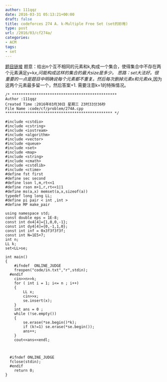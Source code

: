 ```yaml
---
author: 111qqz
date: 2016-03-31 05:13:21+00:00
draft: false
title: codeforces 274 A. k-Multiple Free Set (set的妙用)
type: post
url: /2016/03/cf274a/
categories:
- ACM
tags:
- set
---
```


[题目链接](http://codeforces.com/problemset/problem/274/A)
题意：给出n个互不相同的元素和k,构成一个集合，使得集合中不存在两个元素满足y=k*x,问能构成这样的集合的最大size是多少。
思路：set大法好。很重要的一点是题目中明确说每个元素都不重复。然后每次删掉元素x和元素x*k,因为这两个元素最多留一个，然后答案+1. 需要注意k=1的特殊情况。

 

    
    /* ***********************************************
    Author :111qqz
    Created Time :2016年03月30日 星期三 23时33分36秒
    File Name :code/cf/problem/274A.cpp
    ************************************************ */
    
    #include <cstdio>
    #include <cstring>
    #include <iostream>
    #include <algorithm>
    #include <vector>
    #include <queue>
    #include <set>
    #include <map>
    #include <string>
    #include <cmath>
    #include <cstdlib>
    #include <ctime>
    #define fst first
    #define sec second
    #define lson l,m,rt<<1
    #define rson m+1,r,rt<<1|1
    #define ms(a,x) memset(a,x,sizeof(a))
    typedef long long LL;
    #define pi pair < int ,int >
    #define MP make_pair
    
    using namespace std;
    const double eps = 1E-8;
    const int dx4[4]={1,0,0,-1};
    const int dy4[4]={0,-1,1,0};
    const int inf = 0x3f3f3f3f;
    const int N=1E5+7;
    int n;
    LL k;
    set<LL>se;
    
    int main()
    {
    	#ifndef  ONLINE_JUDGE 
    	freopen("code/in.txt","r",stdin);
      #endif
    	cin>>n>>k;
    	for ( int i = 1; i<= n ; i++) 
    	{
    	    LL x;
    	    cin>>x;
    	    se.insert(x);
    	}
    	int ans = 0 ;
    	while (!se.empty())
    	{
    	    se.erase(*se.begin()*k);
    	    if (k!=1) se.erase(*se.begin());
    	    ans++;
    	}
    	cout<<ans<<endl;
    	
    
    
      #ifndef ONLINE_JUDGE  
      fclose(stdin);
      #endif
        return 0;
    }
    





